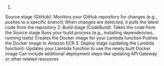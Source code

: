 1.
Source stage (GitHub):
Monitors your GitHub repository for changes (e.g., pushes to a specific branch)
When changes are detected, it pulls the latest code from the repository
2.
Build stage (CodeBuild):
Takes the code from the Source stage
Runs your build process (e.g., installing dependencies, running tests)
Creates the Docker image for your Lambda function
Pushes the Docker image to Amazon ECR
3.
Deploy stage (updating the Lambda function):
Updates your Lambda function to use the newly built Docker image
Can include additional deployment steps like updating API Gateway or other related resources
